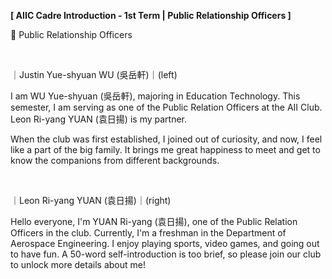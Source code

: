 **[ AIIC Cadre Introduction - 1st Term | Public Relationship Officers ]**

🤝 Public Relationship Officers

&nbsp;

｜Justin Yue-shyuan WU (吳岳軒)｜(left)

I am WU Yue-shyuan (吳岳軒), majoring in Education Technology. This semester, I am serving as one of the Public Relation Officers at the AII Club. Leon Ri-yang YUAN (袁日揚) is my partner.

When the club was first established, I joined out of curiosity, and now, I feel like a part of the big family. It brings me great happiness to meet and get to know the companions from different backgrounds.

&nbsp;

｜Leon Ri-yang YUAN (袁日揚)｜(right)

Hello everyone, I'm YUAN Ri-yang (袁日揚), one of the Public Relation Officers in the club. Currently, I'm a freshman in the Department of Aerospace Engineering. I enjoy playing sports, video games, and going out to have fun. A 50-word self-introduction is too brief, so please join our club to unlock more details about me!
